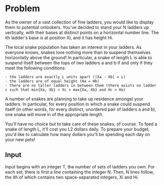# Problem

As the owner of a vast collection of fine ladders, you would like to display them to potential onlookers. You've decided to stand your N ladders up vertically, with their bases at distinct points on a horizontal number line. The ith ladder's base is at position Xi, and it has height Hi.

The local snake population has taken an interest in your ladders. As everyone knows, snakes love nothing more than to suspend themselves horizontally above the ground! In particular, a snake of length L is able to suspend itself between the tops of two ladders a and b if and only if they meet the following conditions:

    - the ladders are exactly L units apart (|Xa - Xb| = L)
    - the ladders are of equal height (Ha = Hb)
    - there are no taller ladders in between them (there exists no ladder c such that min{Xa, Xb} < Xc < max{Xa, Xb} and Hc > Ha)

A number of snakes are planning to take up residence amongst your ladders. In particular, for every position in which a snake could suspend itself (in other words, for every distinct, unordered pair of ladders a and b), one snake will move in of the appropriate length.

You'll have no choice but to take care of these snakes, of course. To feed a snake of length L, it'll cost you L2 dollars daily. To prepare your budget, you'd like to calculate how many dollars you'll be spending each day on your new pets!

## Input

Input begins with an integer T, the number of sets of ladders you own. For each set, there is first a line containing the integer N. Then, N lines follow, the ith of which contains two space-separated integers, Xi and Hi.
